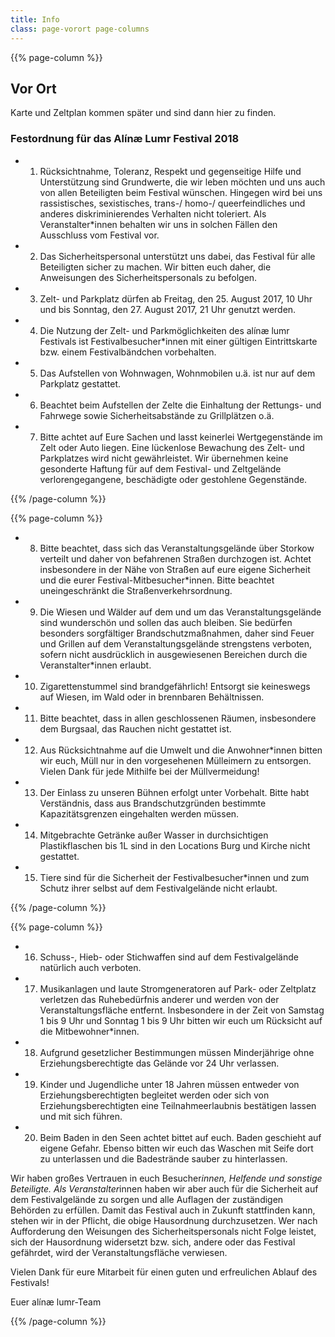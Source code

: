 ```yaml
---
title: Info
class: page-vorort page-columns
---
```


{{% page-column %}}

## Vor Ort

Karte und Zeltplan kommen später und sind dann hier zu finden.

### Festordnung für das Alínæ Lumr Festival 2018

- 1. Rücksichtnahme, Toleranz, Respekt und gegenseitige Hilfe und Unterstützung sind Grundwerte, die wir leben möchten und uns auch von allen Beteiligten beim Festival wünschen. Hingegen wird bei uns rassistisches, sexistisches, trans-/ homo-/ queerfeindliches und anderes diskriminierendes Verhalten nicht toleriert. Als Veranstalter*innen behalten wir uns in solchen Fällen den Ausschluss vom Festival vor.
- 2. Das Sicherheitspersonal unterstützt uns dabei, das Festival für alle Beteiligten sicher zu machen. Wir bitten euch daher, die Anweisungen des Sicherheitspersonals zu befolgen.
- 3. Zelt- und Parkplatz dürfen ab Freitag, den 25. August 2017, 10 Uhr und bis Sonntag, den 27. August 2017, 21 Uhr genutzt werden.
- 4. Die Nutzung der Zelt- und Parkmöglichkeiten des alínæ lumr Festivals ist Festivalbesucher*innen mit einer gültigen Eintrittskarte bzw. einem Festivalbändchen vorbehalten.
- 5. Das Aufstellen von Wohnwagen, Wohnmobilen u.ä. ist nur auf dem Parkplatz gestattet.
- 6. Beachtet beim Aufstellen der Zelte die Einhaltung der Rettungs- und Fahrwege sowie Sicherheitsabstände zu Grillplätzen o.ä.
- 7. Bitte achtet auf Eure Sachen und lasst keinerlei Wertgegenstände im Zelt oder Auto liegen. Eine lückenlose Bewachung des Zelt- und Parkplatzes wird nicht gewährleistet. Wir übernehmen keine gesonderte Haftung für auf dem Festival- und Zeltgelände verlorengegangene, beschädigte oder gestohlene Gegenstände.

{{% /page-column %}}

{{% page-column %}}

- 8. Bitte beachtet, dass sich das Veranstaltungsgelände über Storkow verteilt und daher von befahrenen Straßen durchzogen ist. Achtet insbesondere in der Nähe von Straßen auf eure eigene Sicherheit und die eurer Festival-Mitbesucher*innen. Bitte beachtet uneingeschränkt die Straßenverkehrsordnung.
- 9. Die Wiesen und Wälder auf dem und um das Veranstaltungsgelände sind wunderschön und sollen das auch bleiben. Sie bedürfen besonders sorgfältiger Brandschutzmaßnahmen, daher sind Feuer und Grillen auf dem Veranstaltungsgelände strengstens verboten, sofern nicht ausdrücklich in ausgewiesenen Bereichen durch die Veranstalter*innen erlaubt.
- 10. Zigarettenstummel sind brandgefährlich! Entsorgt sie keineswegs auf Wiesen, im Wald oder in brennbaren Behältnissen.
- 11. Bitte beachtet, dass in allen geschlossenen Räumen, insbesondere dem Burgsaal, das Rauchen nicht gestattet ist.
- 12. Aus Rücksichtnahme auf die Umwelt und die Anwohner*innen bitten wir euch, Müll nur in den vorgesehenen Mülleimern zu entsorgen. Vielen Dank für jede Mithilfe bei der Müllvermeidung!
- 13. Der Einlass zu unseren Bühnen erfolgt unter Vorbehalt. Bitte habt Verständnis, dass aus Brandschutzgründen bestimmte Kapazitätsgrenzen eingehalten werden müssen. 
- 14. Mitgebrachte Getränke außer Wasser in durchsichtigen Plastikflaschen bis 1L sind in den Locations Burg und Kirche nicht gestattet.
- 15. Tiere sind für die Sicherheit der Festivalbesucher*innen und zum Schutz ihrer selbst auf dem Festivalgelände nicht erlaubt.

{{% /page-column %}}

{{% page-column %}}

- 16. Schuss-, Hieb- oder Stichwaffen sind auf dem Festivalgelände natürlich auch verboten.
- 17. Musikanlagen und laute Stromgeneratoren auf Park- oder Zeltplatz verletzen das Ruhebedürfnis anderer und werden von der Veranstaltungsfläche entfernt. Insbesondere in der Zeit von Samstag 1 bis 9 Uhr und Sonntag 1 bis 9 Uhr bitten wir euch um Rücksicht auf die Mitbewohner*innen.
- 18. Aufgrund gesetzlicher Bestimmungen müssen Minderjährige ohne Erziehungsberechtigte das Gelände vor 24 Uhr verlassen.
- 19. Kinder und Jugendliche unter 18 Jahren müssen entweder von Erziehungsberechtigten begleitet werden oder sich von Erziehungsberechtigten eine Teilnahmeerlaubnis bestätigen lassen und mit sich führen.
- 20. Beim Baden in den Seen achtet bittet auf euch. Baden geschieht auf eigene Gefahr. Ebenso bitten wir euch das Waschen mit Seife dort zu unterlassen und die Badestrände sauber zu hinterlassen.

Wir haben großes Vertrauen in euch Besucher*innen, Helfende und sonstige Beteiligte. Als
Veranstalter*innen haben wir aber auch für die Sicherheit auf dem Festivalgelände zu sorgen und alle Auflagen der zuständigen Behörden zu erfüllen. Damit das Festival auch in Zukunft stattfinden kann, stehen wir in der Pflicht, die obige Hausordnung durchzusetzen. Wer nach Aufforderung den Weisungen des Sicherheitspersonals nicht Folge leistet, sich der Hausordnung widersetzt bzw. sich, andere oder das Festival gefährdet, wird der Veranstaltungsfläche verwiesen.

Vielen Dank für eure Mitarbeit für einen guten und erfreulichen Ablauf des Festivals! 

Euer alínæ lumr-Team

{{% /page-column %}}